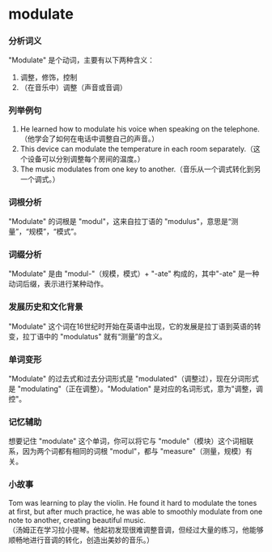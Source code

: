 # modulate

### 分析词义

  

"Modulate" 是个动词，主要有以下两种含义：

  

1.  调整，修饰，控制
2.  （在音乐中）调整（声音或音调）

  

### 列举例句

  

1.  He learned how to modulate his voice when speaking on the telephone.（他学会了如何在电话中调整自己的声音。）
2.  This device can modulate the temperature in each room separately.（这个设备可以分别调整每个房间的温度。）
3.  The music modulates from one key to another.（音乐从一个调式转化到另一个调式。）

  

### 词根分析

  

"Modulate" 的词根是 "modul"，这来自拉丁语的 "modulus"，意思是“测量”，“规模”，“模式”。

  

### 词缀分析

  

"Modulate" 是由 "modul-"（规模，模式）+ "-ate" 构成的，其中"-ate" 是一种动词后缀，表示进行某种动作。

  

### 发展历史和文化背景

  

"Modulate" 这个词在16世纪时开始在英语中出现，它的发展是拉丁语到英语的转变，拉丁语中的 "modulatus" 就有“测量”的含义。

  

### 单词变形

  

"Modulate" 的过去式和过去分词形式是 "modulated"（调整过），现在分词形式是 "modulating"（正在调整）。"Modulation" 是对应的名词形式，意为"调整，调控"。

  

### 记忆辅助

  

想要记住 "modulate" 这个单词，你可以将它与 "module"（模块）这个词相联系，因为两个词都有相同的词根 "modul"，都与 "measure"（测量，规模）有关。

  

### 小故事

  

Tom was learning to play the violin. He found it hard to modulate the tones at first, but after much practice, he was able to smoothly modulate from one note to another, creating beautiful music.  
（汤姆正在学习拉小提琴。他起初发现很难调整音调，但经过大量的练习，他能够顺畅地进行音调的转化，创造出美妙的音乐。）
